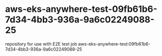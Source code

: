 # aws-eks-anywhere-test-09fb61b6-7d34-4bb3-936a-9a6c02249088-25
repository for use with E2E test job aws-eks-anywhere-test:09fb61b6-7d34-4bb3-936a-9a6c02249088-25
